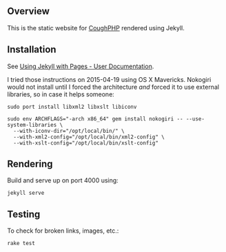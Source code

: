 ## Overview

This is the static website for [CoughPHP](http://coughphp.anthonybush.com)
rendered using Jekyll.

## Installation

See [Using Jekyll with Pages - User Documentation](https://help.github.com/articles/using-jekyll-with-pages/).

I tried those instructions on 2015-04-19 using OS X Mavericks. Nokogiri would
not install until I forced the architecture *and* forced it to use external
libraries, so in case it helps someone:

	sudo port install libxml2 libxslt libiconv

	sudo env ARCHFLAGS="-arch x86_64" gem install nokogiri -- --use-system-libraries \
	  --with-iconv-dir="/opt/local/bin/" \
	  --with-xml2-config="/opt/local/bin/xml2-config" \
	  --with-xslt-config="/opt/local/bin/xslt-config"

## Rendering

Build and serve up on port 4000 using:

	jekyll serve

## Testing

To check for broken links, images, etc.:

	rake test
